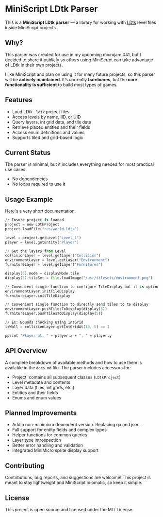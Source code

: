 
# MiniScript LDtk Parser

This is a **MiniScript LDtk parser** — a library for working with [LDtk](https://ldtk.io) level files inside MiniScript projects.

## Why?

This parser was created for use in my upcoming microjam 041, but I decided to share it publicly so others using MiniScript can take advantage of LDtk in their own projects.

I like MiniScript and plan on using it for many future projects, so this parser will be **actively maintained**. It’s currently **barebones**, but the **core functionality is sufficient** to build most types of games.

## Features

- Load LDtk `.ldtk` project files
- Access levels by name, IID, or UID
- Query layers, int grid data, and tile data
- Retrieve placed entities and their fields
- Access enum definitions and values
- Supports tiled and grid-based logic

## Current Status

The parser is minimal, but it includes everything needed for most practical use cases:

- No dependencies
- No loops required to use it

## Usage Example

[Here](https://github.com/pixelsane/mini-ldtk/blob/main/docs.md)'s a very short documentation.

```python
// Ensure project is loaded
project = new LDtkProject
project.loadFile("res/world.ldtk")

level = project.getLevel("Level_1")
player = level.getEntity("Player")

// Get the layers from Level
collisionLayer = level.getLayer("Collision")
environmentLayer = level.getLayer("Environment")
furnitureLayer = level.getLayer("Furnitures")

display(5).mode = displayMode.tile
display(5).tileSet = file.loadImage("/usr/tilesets/environment.png")

// Convenient single function to configure TileDisplay but it is optional
environmentLayer.initTileDisplay 
furnitureLayer.initTileDisplay 

// Convenient single function to directly send tiles to to display
environmentLayer.pushTilesToDisplay(display(5))
furnitureLayer.pushTilesToDisplay(display(5))

// Ex: Bounds checking using IntGrid
isWall = collisionLayer.getIntGridAt(10, 5) == 1

pprint "Player at: " + player.x + ", " + player.y
```

## API Overview

A complete breakdown of available methods and how to use them is available in the `docs.md` file. The parser includes accessors for:

- Project, contains all subsequent classes (`LDtkProject`)
- Level metadata and contents
- Layer data (tiles, int grids, etc.)
- Entities and their fields
- Enums and enum values

## Planned Improvements

- Add a non-minimicro dependent version. Replacing qa and json.
- Full support for entity fields and complex types
- Helper functions for common queries
- Layer type introspection
- Better error handling and validation
- Integrated MiniMicro sprite display support

## Contributing

Contributions, bug reports, and suggestions are welcome! This project is meant to stay lightweight and MiniScript idiomatic, so keep it simple.

## License

This project is open source and licensed under the MIT License.
